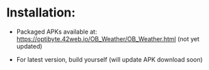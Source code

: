 # Installation:

- Packaged APKs available at:  https://optibyte.42web.io/OB_Weather/OB_Weather.html (not yet updated)

- For latest version, build yourself (will update APK download soon)